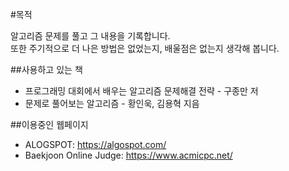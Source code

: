 #목적

알고리즘 문제를 풀고 그 내용을 기록합니다.  
또한 주기적으로 더 나은 방법은 없었는지, 배울점은 없는지 생각해 봅니다.  

##사용하고 있는 책

* 프로그래밍 대회에서 배우는 알고리즘 문제해결 전략 - 구종만 저
* 문제로 풀어보는 알고리즘 - 황인욱, 김용혁 지음

##이용중인 웹페이지

* ALOGSPOT: https://algospot.com/
* Baekjoon Online Judge: https://www.acmicpc.net/

